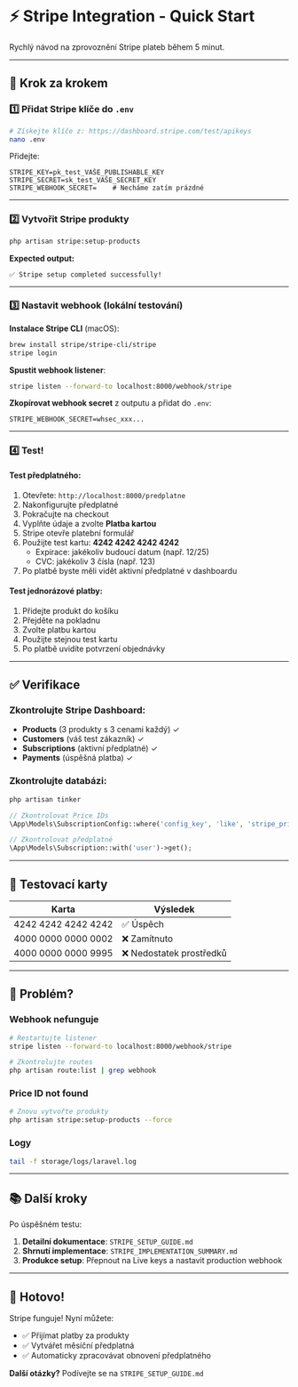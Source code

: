 # ⚡ Stripe Integration - Quick Start

Rychlý návod na zprovoznění Stripe plateb během 5 minut.

---

## 🚀 Krok za krokem

### 1️⃣ Přidat Stripe klíče do `.env`

```bash
# Získejte klíče z: https://dashboard.stripe.com/test/apikeys
nano .env
```

Přidejte:

```env
STRIPE_KEY=pk_test_VAŠE_PUBLISHABLE_KEY
STRIPE_SECRET=sk_test_VAŠE_SECRET_KEY
STRIPE_WEBHOOK_SECRET=    # Necháme zatím prázdné
```

---

### 2️⃣ Vytvořit Stripe produkty

```bash
php artisan stripe:setup-products
```

**Expected output:**

```
✅ Stripe setup completed successfully!
```

---

### 3️⃣ Nastavit webhook (lokální testování)

**Instalace Stripe CLI** (macOS):

```bash
brew install stripe/stripe-cli/stripe
stripe login
```

**Spustit webhook listener**:

```bash
stripe listen --forward-to localhost:8000/webhook/stripe
```

**Zkopírovat webhook secret** z outputu a přidat do `.env`:

```env
STRIPE_WEBHOOK_SECRET=whsec_xxx...
```

---

### 4️⃣ Test!

#### Test předplatného:

1. Otevřete: `http://localhost:8000/predplatne`
2. Nakonfigurujte předplatné
3. Pokračujte na checkout
4. Vyplňte údaje a zvolte **Platba kartou**
5. Stripe otevře platební formulář
6. Použijte test kartu: **4242 4242 4242 4242**
   - Expirace: jakékoliv budoucí datum (např. 12/25)
   - CVC: jakékoliv 3 čísla (např. 123)
7. Po platbě byste měli vidět aktivní předplatné v dashboardu

#### Test jednorázové platby:

1. Přidejte produkt do košíku
2. Přejděte na pokladnu
3. Zvolte platbu kartou
4. Použijte stejnou test kartu
5. Po platbě uvidíte potvrzení objednávky

---

## ✅ Verifikace

### Zkontrolujte Stripe Dashboard:

- **Products** (3 produkty s 3 cenami každý) ✓
- **Customers** (váš test zákazník) ✓
- **Subscriptions** (aktivní předplatné) ✓
- **Payments** (úspěšná platba) ✓

### Zkontrolujte databázi:

```bash
php artisan tinker
```

```php
// Zkontrolovat Price IDs
\App\Models\SubscriptionConfig::where('config_key', 'like', 'stripe_price_id%')->get();

// Zkontrolovat předplatné
\App\Models\Subscription::with('user')->get();
```

---

## 🎨 Testovací karty

| Karta               | Výsledek                 |
| ------------------- | ------------------------ |
| 4242 4242 4242 4242 | ✅ Úspěch                |
| 4000 0000 0000 0002 | ❌ Zamítnuto             |
| 4000 0000 0000 9995 | ❌ Nedostatek prostředků |

---

## 🐛 Problém?

### Webhook nefunguje

```bash
# Restartujte listener
stripe listen --forward-to localhost:8000/webhook/stripe

# Zkontrolujte routes
php artisan route:list | grep webhook
```

### Price ID not found

```bash
# Znovu vytvořte produkty
php artisan stripe:setup-products --force
```

### Logy

```bash
tail -f storage/logs/laravel.log
```

---

## 📚 Další kroky

Po úspěšném testu:

1. **Detailní dokumentace**: `STRIPE_SETUP_GUIDE.md`
2. **Shrnutí implementace**: `STRIPE_IMPLEMENTATION_SUMMARY.md`
3. **Produkce setup**: Přepnout na Live keys a nastavit production webhook

---

## 🎉 Hotovo!

Stripe funguje! Nyní můžete:

- ✅ Přijímat platby za produkty
- ✅ Vytvářet měsíční předplatná
- ✅ Automaticky zpracovávat obnovení předplatného

**Další otázky?** Podívejte se na `STRIPE_SETUP_GUIDE.md`
